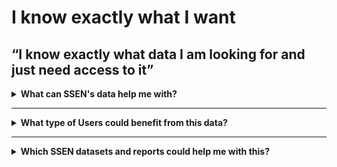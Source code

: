 # I know exactly what I want
## “I know exactly what data I am looking for and just need access to it”

<details>
  <summary> <b>What can SSEN's data help me with?</b></summary>
  
  * Be able to find data as easily as possible
  * Be able to download, read and interpret data in an easy way
  * Be able to contact SSEN about what this data means to me
  * Access the information without cost
  * Access without needing delayed permissions

</details>

---

<details>
  <summary> <b>What type of Users could benefit from this data?</b></summary>
  
  | **System Network Operator** | **Local Authority** | **Aggregator** | **Commercial Business** |
  | :-----------------: | :-------------------: | :---------------------: | :---------------------: |
  |  Anish works for the NESO’s Control Room team that forward plans what energy flexibility will be necessary to balance the system. | Cllr. Walker is the Chairman of Shellworth County Council. He wants his Council to make a positive contribution to net zero. | David is the CEO of a flex aggregator company. He builds portfolios of flexible energy resources and trades them in energy markets. | Claire works for national home builder, ‘Harvey Homes’ as a Utilities Planner. She needs to understand the potential problems for connecting new homes to the grid well in advance. |


 | **Battery Storage Owner** | **Distribution Generation Customer** | **Large Energy User** |
  | :-----------------: | :-------------------: | :---------------------: |
  | John’s business is installing batteries of different sizes on both the distribution and transmission networks. | Carla is a solar farm owner and operator. She wants to expand her current solar farm and build an investment plan for new projects. | Keith operates a manufacturing plant that consumes large amounts of electricity which can vary significantly throughout the day. |
  
</details>

---

<details>
  <summary> <b>Which SSEN datasets and reports could help me with this?</b> </summary>
  
  | **Dataset** | **Description** |
  | :-------- | :------------ |
  | [SSEN Distribution Data Portal](https://data.ssen.co.uk) | Our Open Data licence obligation means anyone can access the data portal, free of charge and use tools such as NeRDA, see visualizations of our network data via maps, dashboards, download datasets and even connect directly via an API (machine to machine) to automate the data streams into their own internal systems. |
  | [SSEN Data Roadmap](https://data.ssen.co.uk/@ssen-distribution/ssen-distribution-data-roadmap) | Outlines when data will become available in the future. The roadmap promotes open collaboration and transparent data sharing with stakeholders by outlining clear milestones and objectives. This ensures stakeholders are well informed about the data journey, promoting trust and cooperation in achieving common data related goals. |
  | [SSEN Distribution Data Request, Feedback and Re-Use Form](https://forms.office.com/e/tKYxkTWS0n) | The SSEN Distribution Data Request, Feedback and Re-Use Form allows you to request data or leave feedback on a specific data asset. |
  | [Collections](https://data.ssen.co.uk/collections) | The catalogued collections of data on the data portal to find related data sets easily. The metadata associated with each data item |







</details>
